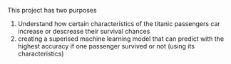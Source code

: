 This project has two purposes
1) Understand how certain characteristics of the titanic passengers car increase or descrease their survival chances
2) creating a superised machine learning model that can predict with the highest accuracy if one passenger survived or not (using its characteristics)
